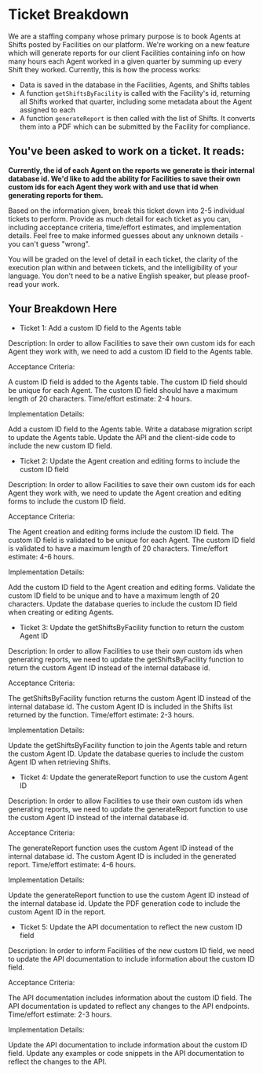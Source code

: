 # Ticket Breakdown
We are a staffing company whose primary purpose is to book Agents at Shifts posted by Facilities on our platform. We're working on a new feature which will generate reports for our client Facilities containing info on how many hours each Agent worked in a given quarter by summing up every Shift they worked. Currently, this is how the process works:

- Data is saved in the database in the Facilities, Agents, and Shifts tables
- A function `getShiftsByFacility` is called with the Facility's id, returning all Shifts worked that quarter, including some metadata about the Agent assigned to each
- A function `generateReport` is then called with the list of Shifts. It converts them into a PDF which can be submitted by the Facility for compliance.

## You've been asked to work on a ticket. It reads:

**Currently, the id of each Agent on the reports we generate is their internal database id. We'd like to add the ability for Facilities to save their own custom ids for each Agent they work with and use that id when generating reports for them.**


Based on the information given, break this ticket down into 2-5 individual tickets to perform. Provide as much detail for each ticket as you can, including acceptance criteria, time/effort estimates, and implementation details. Feel free to make informed guesses about any unknown details - you can't guess "wrong".


You will be graded on the level of detail in each ticket, the clarity of the execution plan within and between tickets, and the intelligibility of your language. You don't need to be a native English speaker, but please proof-read your work.

## Your Breakdown Here

- Ticket 1: Add a custom ID field to the Agents table

Description: In order to allow Facilities to save their own custom ids for each Agent they work with, we need to add a custom ID field to the Agents table.

Acceptance Criteria:

A custom ID field is added to the Agents table.
The custom ID field should be unique for each Agent.
The custom ID field should have a maximum length of 20 characters.
Time/effort estimate: 2-4 hours.

Implementation Details:

Add a custom ID field to the Agents table.
Write a database migration script to update the Agents table.
Update the API and the client-side code to include the new custom ID field.

- Ticket 2: Update the Agent creation and editing forms to include the custom ID field

Description: In order to allow Facilities to save their own custom ids for each Agent they work with, we need to update the Agent creation and editing forms to include the custom ID field.

Acceptance Criteria:

The Agent creation and editing forms include the custom ID field.
The custom ID field is validated to be unique for each Agent.
The custom ID field is validated to have a maximum length of 20 characters.
Time/effort estimate: 4-6 hours.

Implementation Details:

Add the custom ID field to the Agent creation and editing forms.
Validate the custom ID field to be unique and to have a maximum length of 20 characters.
Update the database queries to include the custom ID field when creating or editing Agents.

- Ticket 3: Update the getShiftsByFacility function to return the custom Agent ID

Description: In order to allow Facilities to use their own custom ids when generating reports, we need to update the getShiftsByFacility function to return the custom Agent ID instead of the internal database id.

Acceptance Criteria:

The getShiftsByFacility function returns the custom Agent ID instead of the internal database id.
The custom Agent ID is included in the Shifts list returned by the function.
Time/effort estimate: 2-3 hours.

Implementation Details:

Update the getShiftsByFacility function to join the Agents table and return the custom Agent ID.
Update the database queries to include the custom Agent ID when retrieving Shifts.

- Ticket 4: Update the generateReport function to use the custom Agent ID

Description: In order to allow Facilities to use their own custom ids when generating reports, we need to update the generateReport function to use the custom Agent ID instead of the internal database id.

Acceptance Criteria:

The generateReport function uses the custom Agent ID instead of the internal database id.
The custom Agent ID is included in the generated report.
Time/effort estimate: 4-6 hours.

Implementation Details:

Update the generateReport function to use the custom Agent ID instead of the internal database id.
Update the PDF generation code to include the custom Agent ID in the report.

- Ticket 5: Update the API documentation to reflect the new custom ID field

Description: In order to inform Facilities of the new custom ID field, we need to update the API documentation to include information about the custom ID field.

Acceptance Criteria:

The API documentation includes information about the custom ID field.
The API documentation is updated to reflect any changes to the API endpoints.
Time/effort estimate: 2-3 hours.

Implementation Details:

Update the API documentation to include information about the custom ID field.
Update any examples or code snippets in the API documentation to reflect the changes to the API.